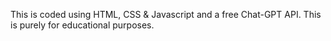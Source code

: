 This is coded using HTML, CSS & Javascript and a free Chat-GPT API. 
This is purely for educational purposes.
